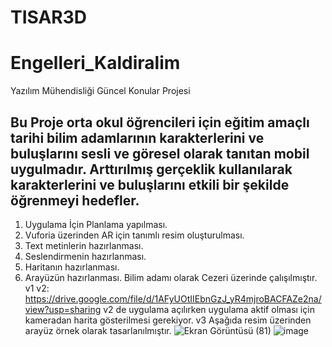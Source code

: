 # TISAR3D
# Engelleri_Kaldiralim
 Yazılım Mühendisliği Güncel Konular Projesi
 
 Bu Proje orta okul öğrencileri için eğitim amaçlı tarihi bilim adamlarının karakterlerini ve buluşlarını sesli ve göresel olarak tanıtan mobil uygulmadır.
 Arttırılmış gerçeklik kullanılarak karakterlerini ve buluşlarını etkili bir şekilde öğrenmeyi hedefler.
 ---------------------------------------
 1. Uygulama İçin Planlama yapılması.
 2. Vuforia üzerinden AR için tanımlı resim oluşturulması.
 3. Text metinlerin hazırlanması.
 4. Seslendirmenin hazırlanması.
 5. Haritanın hazırlanması.
 6. Arayüzün hazırlanması.
Bilim adamı olarak Cezeri üzerinde çalışılmıştır.
v1
v2: https://drive.google.com/file/d/1AFyUOtIIEbnGzJ_yR4mjroBACFAZe2na/view?usp=sharing
v2 de uygulama açılırken uygulama aktif olması için kameradan harita gösterilmesi gerekiyor.
v3
Aşağıda resim üzerinden arayüz örnek olarak tasarlanılmıştır.
![Ekran Görüntüsü (81)](https://user-images.githubusercontent.com/62018772/174064706-2c497c46-8350-4ed0-9c89-99ad60196554.png)
![image](https://user-images.githubusercontent.com/62018772/165877331-9c79d1fa-028a-43b7-bdc5-bf1bd6f54ff5.png)

